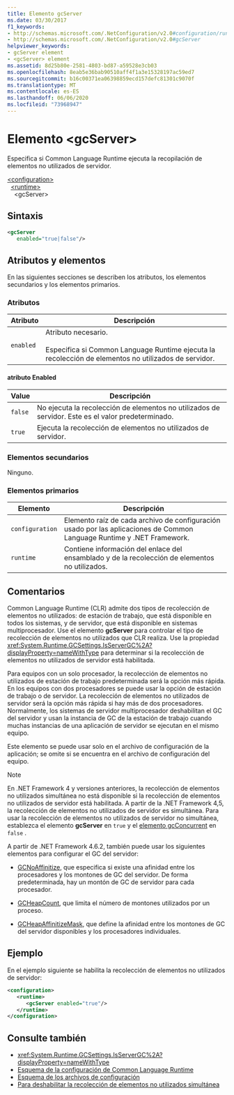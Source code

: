 ```yaml
---
title: Elemento gcServer
ms.date: 03/30/2017
f1_keywords:
- http://schemas.microsoft.com/.NetConfiguration/v2.0#configuration/runtime/gcServer
- http://schemas.microsoft.com/.NetConfiguration/v2.0#gcServer
helpviewer_keywords:
- gcServer element
- <gcServer> element
ms.assetid: 8d25b80e-2581-4803-bd87-a59528e3cb03
ms.openlocfilehash: 8eab5e36bab90510aff4f1a3e15328197ac59ed7
ms.sourcegitcommit: b16c00371ea06398859ecd157defc81301c9070f
ms.translationtype: MT
ms.contentlocale: es-ES
ms.lasthandoff: 06/06/2020
ms.locfileid: "73968947"
---
```

# <a name="gcserver-element"></a>Elemento \<gcServer>

Especifica si Common Language Runtime ejecuta la recopilación de elementos no utilizados de servidor.

[\<configuration>](../configuration-element.md)\
&nbsp;&nbsp;[\<runtime>](runtime-element.md)\
&nbsp;&nbsp;&nbsp;&nbsp;\<gcServer>

## <a name="syntax"></a>Sintaxis

```xml
<gcServer
   enabled="true|false"/>
```

## <a name="attributes-and-elements"></a>Atributos y elementos

En las siguientes secciones se describen los atributos, los elementos secundarios y los elementos primarios.

### <a name="attributes"></a>Atributos

|Atributo|Descripción|
|---------------|-----------------|
|`enabled`|Atributo necesario.<br /><br />Especifica si Common Language Runtime ejecuta la recolección de elementos no utilizados de servidor.|

#### <a name="enabled-attribute"></a>atributo Enabled

|Value|Descripción|
|-----------|-----------------|
|`false`|No ejecuta la recolección de elementos no utilizados de servidor. Este es el valor predeterminado.|
|`true`|Ejecuta la recolección de elementos no utilizados de servidor.|

### <a name="child-elements"></a>Elementos secundarios

Ninguno.

### <a name="parent-elements"></a>Elementos primarios

|Elemento|Descripción|
|-------------|-----------------|
|`configuration`|Elemento raíz de cada archivo de configuración usado por las aplicaciones de Common Language Runtime y .NET Framework.|
|`runtime`|Contiene información del enlace del ensamblado y de la recolección de elementos no utilizados.|

## <a name="remarks"></a>Comentarios

Common Language Runtime (CLR) admite dos tipos de recolección de elementos no utilizados: de estación de trabajo, que está disponible en todos los sistemas, y de servidor, que está disponible en sistemas multiprocesador. Use el elemento **gcServer** para controlar el tipo de recolección de elementos no utilizados que CLR realiza. Use la propiedad <xref:System.Runtime.GCSettings.IsServerGC%2A?displayProperty=nameWithType> para determinar si la recolección de elementos no utilizados de servidor está habilitada.

Para equipos con un solo procesador, la recolección de elementos no utilizados de estación de trabajo predeterminada será la opción más rápida. En los equipos con dos procesadores se puede usar la opción de estación de trabajo o de servidor. La recolección de elementos no utilizados de servidor será la opción más rápida si hay más de dos procesadores. Normalmente, los sistemas de servidor multiprocesador deshabilitan el GC del servidor y usan la instancia de GC de la estación de trabajo cuando muchas instancias de una aplicación de servidor se ejecutan en el mismo equipo.

Este elemento se puede usar solo en el archivo de configuración de la aplicación; se omite si se encuentra en el archivo de configuración del equipo.

> [!NOTE]
> En .NET Framework 4 y versiones anteriores, la recolección de elementos no utilizados simultánea no está disponible si la recolección de elementos no utilizados de servidor está habilitada. A partir de la .NET Framework 4,5, la recolección de elementos no utilizados de servidor es simultánea. Para usar la recolección de elementos no utilizados de servidor no simultánea, establezca el elemento **gcServer** en `true` y el [elemento gcConcurrent](gcconcurrent-element.md) en `false` .

A partir de .NET Framework 4.6.2, también puede usar los siguientes elementos para configurar el GC del servidor:

- [GCNoAffinitize](gcnoaffinitize-element.md), que especifica si existe una afinidad entre los procesadores y los montones de GC del servidor. De forma predeterminada, hay un montón de GC de servidor para cada procesador.

- [GCHeapCount](gcheapcount-element.md), que limita el número de montones utilizados por un proceso.

- [GCHeapAffinitizeMask](gcheapaffinitizemask-element.md), que define la afinidad entre los montones de GC del servidor disponibles y los procesadores individuales.

## <a name="example"></a>Ejemplo

En el ejemplo siguiente se habilita la recolección de elementos no utilizados de servidor:

```xml
<configuration>
   <runtime>
      <gcServer enabled="true"/>
   </runtime>
</configuration>
```

## <a name="see-also"></a>Consulte también

- <xref:System.Runtime.GCSettings.IsServerGC%2A?displayProperty=nameWithType>
- [Esquema de la configuración de Common Language Runtime](index.md)
- [Esquema de los archivos de configuración](../index.md)
- [Para deshabilitar la recolección de elementos no utilizados simultánea](gcconcurrent-element.md#to-disable-background-garbage-collection)
